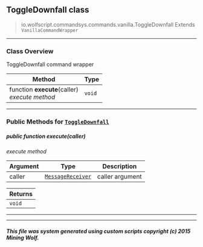 ## ToggleDownfall __class__

>io.wolfscript.commandsys.commands.vanilla.ToggleDownfall
>Extends `VanillaCommandWrapper`

---

### Class Overview

ToggleDownfall command wrapper

Method | Type   
--- | :--- 
 function __execute__(caller) <br> _execute method_ | `void`



---


### Public Methods for [`ToggleDownfall`](ToggleDownfall.md)

##### <a id='execute'></a>public  function __execute__(caller)

_execute method_

Argument | Type | Description  
--- | --- | --- 
caller | [`MessageReceiver`](../../../chat/MessageReceiver.md) | caller argument

Returns | 
--- | 
`void` |


---
---


##### This file was system generated using custom scripts copyright (c) 2015 Mining Wolf.
	

